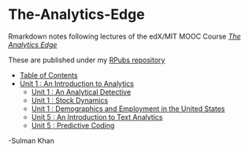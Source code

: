 # The-Analytics-Edge

Rmarkdown notes following lectures of the edX/MIT MOOC Course 
[_The Analytics Edge_](https://www.edx.org/course/analytics-edge-mitx-15-071x-0)

These are published under my [RPubs repository](http://rpubs.com/SulmanKhan)

* [Table of Contents](http://rpubs.com/SulmanKhan/432517) 
* [Unit 1 : An Introduction to Analytics](http://rpubs.com/SulmanKhan/432513)
  * [Unit 1 : An Analytical Detective](http://rpubs.com/SulmanKhan/432542)
  * [Unit 1 : Stock Dynamics](http://rpubs.com/SulmanKhan/432564)
  * [Unit 1 :  Demographics and Employment in the United States](http://rpubs.com/SulmanKhan/432582)
  * [Unit 5 :  An Introduction to Text Analytics](http://rpubs.com/SulmanKhan/433432)
  * [Unit 5 :  Predictive Coding](http://rpubs.com/SulmanKhan/433456)
  

  
  
-Sulman Khan

